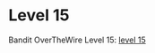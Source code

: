 # Level 15

Bandit OverTheWire Level 15: [level 15](https://overthewire.org/wargames/bandit/bandit15.html)


